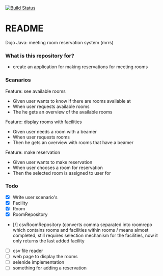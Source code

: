 [![Build Status](https://travis-ci.org/gerlof85/meeting-room-system.svg?branch=master)](https://travis-ci.org/gerlof85/meeting-room-system)

# README #

Dojo Java: meeting room reservation system (mrrs)


### What is this repository for? ###

* create an application for making reservations for meeting rooms

### Scanarios ####

Feature: see available rooms
- Given user wants to know if there are rooms available at <time>
- When user requests available rooms
- The he gets an overview of the available rooms

Feature: display rooms with facilities
- Given user needs a room with a beamer
- When user requests rooms
- Then he gets an overview with rooms that have a beamer

Feature: make reservation
- Given user wants to make reservation
- When user chooses a room for reservation
- Then the selected room is assigned to user for <time>


### Todo ###
- [x] Write user scenario's
- [x] Facility
- [x] Room
- [x] RoomRepository
- [/] csvRoomRepository (converts comma separated into roomrepo which contains rooms and facilities within rooms 
	  / means almost completed, still requires selection mechanism for the facilities, now it only returns the last 
	  added facility
- [ ] csv file reader
- [ ] web page to display the rooms
- [ ] selenide implementation
- [ ] something for adding a reservation